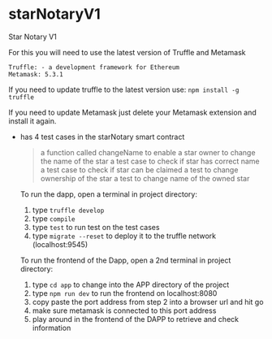 # starNotaryV1

Star Notary V1

For this you will need to use the latest version of Truffle and Metamask

    Truffle: - a development framework for Ethereum
    Metamask: 5.3.1

If you need to update truffle to the latest version use: `npm install -g truffle`

If you need to update Metamask just delete your Metamask extension and install it again.

- has 4 test cases in the starNotary smart contract
  > a function called changeName to enable a star owner to change the name of the star
  > a test case to check if star has correct name
  > a test case to check if star can be claimed
  > a test to change ownership of the star
  > a test to change name of the owned star
  
  To run the dapp, open a terminal in project directory:
  1. type `truffle develop`
  2. type `compile`
  3. type `test` to run test on the test cases
  3. type `migrate --reset` to deploy it to the truffle network (localhost:9545)
  
  To run the frontend of the Dapp, open a 2nd terminal in project directory:
  1. type `cd app` to change into the APP directory of the project
  2. type `npm run dev` to run the frontend on localhost:8080
  3. copy paste the port address from step 2 into a browser url and hit go
  4. make sure metamask is connected to this port address
  5. play around in the frontend of the DAPP to retrieve and check information
  
  
